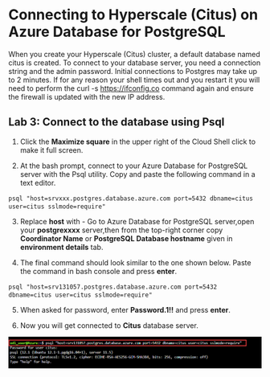 # Connecting to Hyperscale (Citus) on Azure Database for PostgreSQL

When you create your Hyperscale (Citus) cluster, a default database named citus is created. To connect to your database server, you need a connection string and the admin password. Initial connections to Postgres may take up to 2 minutes. If for any reason your shell times out and you restart it you will need to perform the curl -s https://ifconfig.co command again and ensure the firewall is updated with the new IP address.

## Lab 3: Connect to the database using Psql

1. Click the **Maximize square** in the upper right of the Cloud Shell click to make it full screen.

2. At the bash prompt, connect to your Azure Database for PostgreSQL server with the Psql utility. Copy and paste the following command in a text editor.

```
psql "host=srvxxx.postgres.database.azure.com port=5432 dbname=citus user=citus sslmode=require" 
```

3. Replace **host** with - Go to Azure Database for PostgreSQL server,open your **postgrexxxx** server,then from the top-right corner copy **Coordinator Name** or **PostgreSQL Database hostname** given in **environment details** tab.

4. The final command should look similar to the one shown below. Paste the command in bash console and press **enter**.
```
psql "host=srv131057.postgres.database.azure.com port=5432 dbname=citus user=citus sslmode=require"
```

5. When asked for password, enter **Password.1!!** and press **enter**.

6. Now you will get connected to **Citus** database server.

  ![](Images/quey1.png)
  
